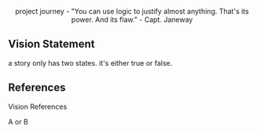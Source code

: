 <p align="center">
project journey - "You can use logic to justify almost anything. That's its power. And its flaw." 
-  Capt. Janeway
<p align="center">

## Vision Statement

a story only has two states. it's either true or false.

## References

Vision References

A or B

